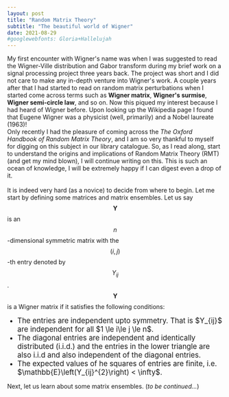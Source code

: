 ```yaml
---
layout: post
title: "Random Matrix Theory"
subtitle: "The beautiful world of Wigner"
date: 2021-08-29
#googlewebfonts: Gloria+Hallelujah
---
```


<!--<div style="text-align: justify"> -->
My first encounter with Wigner's name was when I was suggested to read the Wigner-Ville distribution and Gabor transform during my brief work on a signal processing project three years back. The project was short and I did not care to make any in-depth venture into Wigner's work. A couple years after that I had started to read on random matrix perturbations when I started come across terms such as **Wigner matrix**, **Wigner's surmise**, **Wigner semi-circle law**, and so on. Now this piqued my interest because I had heard of Wigner before. Upon looking up the Wikipedia page I found that Eugene Wigner was a physicist (well, primarily) and a Nobel laureate (1963)! <br>
Only recently I had the pleasure of coming across the <em>The Oxford Handbook of Random Matrix Theory</em>, and I am so very thankful to myself for digging on this subject in our library catalogue. So, as I read along, start to understand the origins and implications  of Random Matrix Theory (RMT) (and get my mind blown), I will continue writing on this. This is such an ocean of knowledge, I will be extremely happy if I can digest even a drop of it.<br>  
It is indeed very hard (as a novice) to decide from where to begin. Let me start by defining some matrices and matrix ensembles. Let us say $$\mathbf{Y}$$ is an $$n$$-dimensional symmetric matrix with the $$(i,j)$$-th entry denoted by $$Y_{ij}$$. $$\mathbf{Y}$$ is a Wigner matrix if it satisfies the following conditions:
<ul>
    <li style="font-size:1.2em">The entries are independent upto symmetry. That is $Y_{ij}$ are independent for all $1 \le i\le j \le n$.</li>
    <li style="font-size:1.2em">The diagonal entries are independent and identically distributed (i.i.d.) and the entries in the lower triangle are also i.i.d and also independent of the diagonal entries.</li>
    <li style="font-size:1.2em">The expected values of he squares of entries are finite, i.e. $\mathbb{E}\left(Y_{ij}^{2}\right) < \infty$.</li>
</ul>
Next, let us learn about some matrix ensembles. (<em>to be continued...</em>)

<!--$$
\begin{align*}
  & \phi(x,y) = \phi \left(\sum_{i=1}^n x_ie_i, \sum_{j=1}^n y_je_j \right)
  = \sum_{i=1}^n \sum_{j=1}^n x_i y_j \phi(e_i, e_j) = \\
  & (x_1, \ldots, x_n) \left( \begin{array}{ccc}
      \phi(e_1, e_1) & \cdots & \phi(e_1, e_n) \\
      \vdots & \ddots & \vdots \\
      \phi(e_n, e_1) & \cdots & \phi(e_n, e_n)
    \end{array} \right)
  \left( \begin{array}{c}
      y_1 \\
      \vdots \\
      y_n
    \end{array} \right)
\end{align*}
$$-->
<!--</div>-->